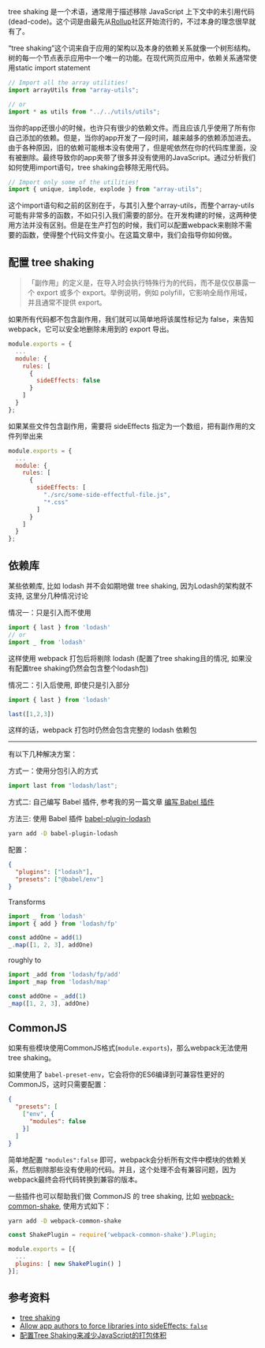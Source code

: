 tree shaking 是一个术语，通常用于描述移除 JavaScript 上下文中的未引用代码(dead-code)。这个词是由最先从[Rollup](https://github.com/rollup/rollup#tree-shaking)社区开始流行的，不过本身的理念很早就有了。

“tree shaking”这个词来自于应用的架构以及本身的依赖关系就像一个树形结构。树的每一个节点表示应用中一个唯一的功能。在现代网页应用中，依赖关系通常使用static import statement

```javascript
// Import all the array utilities!
import arrayUtils from "array-utils";

// or
import * as utils from "../../utils/utils";
```

当你的app还很小的时候，也许只有很少的依赖文件。而且应该几乎使用了所有你自己添加的依赖。但是，当你的app开发了一段时间，越来越多的依赖添加进去。由于各种原因，旧的依赖可能根本没有使用了，但是呢依然在你的代码库里面，没有被删除。最终导致你的app夹带了很多并没有使用的JavaScript。通过分析我们如何使用import语句，tree shaking会移除无用代码。

```javascript
// Import only some of the utilities!
import { unique, implode, explode } from "array-utils";
```

这个import语句和之前的区别在于，与其引入整个array-utils，而整个array-utils可能有非常多的函数，不如只引入我们需要的部分。在开发构建的时候，这两种使用方法并没有区别。但是在生产打包的时候，我们可以配置webpack来剔除不需要的函数，使得整个代码文件变小。在这篇文章中，我们会指导你如何做。

<a name="a35f238f"></a>
## 配置 tree shaking
> 「副作用」的定义是，在导入时会执行特殊行为的代码，而不是仅仅暴露一个 export 或多个 export。举例说明，例如 polyfill，它影响全局作用域，并且通常不提供 export。


如果所有代码都不包含副作用，我们就可以简单地将该属性标记为 false，来告知 webpack，它可以安全地删除未用到的 export 导出。
```javascript
module.exports = {
  ...
  module: {
    rules: [
      {
        sideEffects: false
      }
    ]
  }
};
```

如果某些文件包含副作用，需要将 sideEffects 指定为一个数组，把有副作用的文件列举出来
```javascript
module.exports = {
  ...
  module: {
    rules: [
      {
        sideEffects: [
          "./src/some-side-effectful-file.js",
          "*.css"
        ]
      }
    ]
  }
};
```

<a name="8dfc7c16"></a>
## 依赖库
某些依赖库, 比如 lodash 并不会如期地做 tree shaking, 因为Lodash的架构就不支持, 这里分几种情况讨论

情况一：只是引入而不使用
```javascript
import { last } from 'lodash'
// or
import _ from 'lodash'
```

这样使用 webpack 打包后将剔除 lodash (配置了tree shaking且的情况, 如果没有配置tree shaking仍然会包含整个lodash包)

情况二：引入后使用, 即使只是引入部分
```javascript
import { last } from 'lodash'

last([1,2,3])
```

这样的话，webpack 打包时仍然会包含完整的 lodash 依赖包

---

有以下几种解决方案：

方式一：使用分包引入的方式
```javascript
import last from "lodash/last";
```

方式二: 自己编写 Babel 插件, 参考我的另一篇文章 [编写 Babel 插件](/books/babel/write_plugin.html#%E7%A4%BA%E4%BE%8B%EF%BC%9A%E5%8C%85%E5%BC%95%E5%85%A5%E6%9B%BF%E6%8D%A2)

方法三: 使用 Babel 插件 [babel-plugin-lodash](https://github.com/lodash/babel-plugin-lodash)
```bash
yarn add -D babel-plugin-lodash
```

配置：<br />
```json
{
  "plugins": ["lodash"],
  "presets": ["@babel/env"]
}
```

Transforms
```javascript
import _ from 'lodash'
import { add } from 'lodash/fp'

const addOne = add(1)
_.map([1, 2, 3], addOne)
```

roughly to
```javascript
import _add from 'lodash/fp/add'
import _map from 'lodash/map'

const addOne = _add(1)
_map([1, 2, 3], addOne)
```

<a name="CommonJS"></a>
## CommonJS
如果有些模块使用CommonJS格式(`module.exports`)，那么webpack无法使用tree shaking。

如果使用了 `babel-preset-env`，它会将你的ES6编译到可兼容性更好的CommonJS，这时只需要配置：
```json
{
  "presets": [
    ["env", {
      "modules": false
    }]
  ]
}
```

简单地配置 `"modules":false` 即可，webpack会分析所有文件中模块的依赖关系，然后剔除那些没有使用的代码。并且，这个处理不会有兼容问题，因为webpack最终会将代码转换到兼容的版本。

一些插件也可以帮助我们做 CommonJS 的 tree shaking, 比如 [webpack-common-shake](https://github.com/indutny/webpack-common-shake), 使用方式如下：
```bash
yarn add -D webpack-common-shake
```

```javascript
const ShakePlugin = require('webpack-common-shake').Plugin;

module.exports = [{
  ...
  plugins: [ new ShakePlugin() ]
}];
```

<a name="35808e79"></a>
## 参考资料

- [tree shaking](https://www.webpackjs.com/guides/tree-shaking/)
- [Allow app authors to force libraries into sideEffects: `false`](https://github.com/webpack/webpack/issues/065#issuecomment-351060570)
- [配置Tree Shaking来减少JavaScript的打包体积](https://www.cnblogs.com/fundebug/archive/2018/08/15/reduce_js_payload_with_tree_shaking.html)
